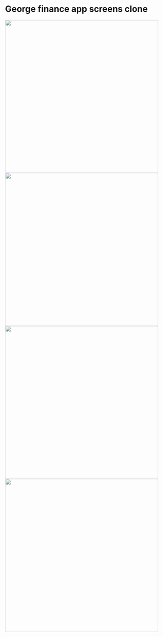 # George finance app screens clone

<img src="https://user-images.githubusercontent.com/51057141/111040020-70765800-8431-11eb-9027-b9fda0e245ac.jpg"  height="500">
<img src="https://user-images.githubusercontent.com/51057141/111040022-72401b80-8431-11eb-9141-33a2a7984e2a.jpg"  height="500">
<img src="https://user-images.githubusercontent.com/51057141/111040023-72d8b200-8431-11eb-891a-85b5252471ee.jpg"  height="500">
<img src="https://user-images.githubusercontent.com/51057141/111040024-7409df00-8431-11eb-80cc-aafe70a89f7f.jpg"  height="500">
